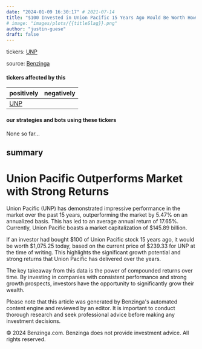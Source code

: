 ```yaml
---
date: "2024-01-09 16:30:17" # 2021-07-14
title: "$100 Invested in Union Pacific 15 Years Ago Would Be Worth How Much Now? Find Out the Impressive Returns!"
# image: "images/plots/{{titleSlag}}.png"
author: "justin-guese"
draft: false
---
```

tickers: <a href='https://finance.yahoo.com/quote/UNP' target='_blank'>UNP</a> 

source: <a href='https://www.benzinga.com/news/24/01/36560374/100-invested-in-union-pacific-15-years-ago-would-be-worth-this-much-today' target='_blank'>Benzinga</a>

#### tickers affected by this

| positively | negatively |
|------------|------------
| <a href='https://finance.yahoo.com/quote/UNP' target='_blank'>UNP</a> |  |

#### our strategies and bots using these tickers

None so far...

## summary

# Union Pacific Outperforms Market with Strong Returns

Union Pacific (UNP) has demonstrated impressive performance in the market over the past 15 years, outperforming the market by 5.47% on an annualized basis. This has led to an average annual return of 17.65%. Currently, Union Pacific boasts a market capitalization of $145.89 billion.

If an investor had bought $100 of Union Pacific stock 15 years ago, it would be worth $1,075.25 today, based on the current price of $239.33 for UNP at the time of writing. This highlights the significant growth potential and strong returns that Union Pacific has delivered over the years.

The key takeaway from this data is the power of compounded returns over time. By investing in companies with consistent performance and strong growth prospects, investors have the opportunity to significantly grow their wealth.

Please note that this article was generated by Benzinga's automated content engine and reviewed by an editor. It is important to conduct thorough research and seek professional advice before making any investment decisions.

© 2024 Benzinga.com. Benzinga does not provide investment advice. All rights reserved.